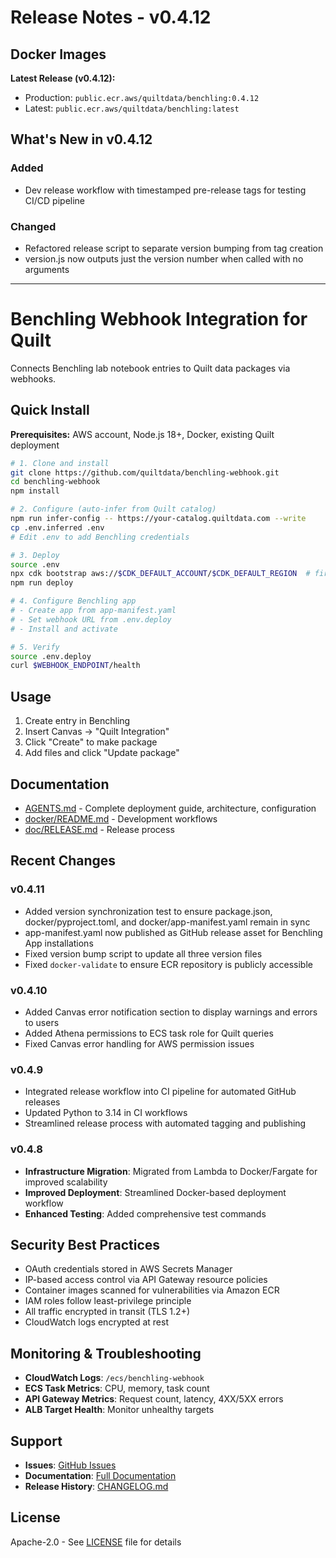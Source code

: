 # Release Notes - v0.4.12

## Docker Images

**Latest Release (v0.4.12):**
- Production: `public.ecr.aws/quiltdata/benchling:0.4.12`
- Latest: `public.ecr.aws/quiltdata/benchling:latest`

## What's New in v0.4.12

### Added
- Dev release workflow with timestamped pre-release tags for testing CI/CD pipeline

### Changed
- Refactored release script to separate version bumping from tag creation
- version.js now outputs just the version number when called with no arguments

---

# Benchling Webhook Integration for Quilt

Connects Benchling lab notebook entries to Quilt data packages via webhooks.

## Quick Install

**Prerequisites:** AWS account, Node.js 18+, Docker, existing Quilt deployment

```bash
# 1. Clone and install
git clone https://github.com/quiltdata/benchling-webhook.git
cd benchling-webhook
npm install

# 2. Configure (auto-infer from Quilt catalog)
npm run infer-config -- https://your-catalog.quiltdata.com --write
cp .env.inferred .env
# Edit .env to add Benchling credentials

# 3. Deploy
source .env
npx cdk bootstrap aws://$CDK_DEFAULT_ACCOUNT/$CDK_DEFAULT_REGION  # first time only
npm run deploy

# 4. Configure Benchling app
# - Create app from app-manifest.yaml
# - Set webhook URL from .env.deploy
# - Install and activate

# 5. Verify
source .env.deploy
curl $WEBHOOK_ENDPOINT/health
```

## Usage

1. Create entry in Benchling
2. Insert Canvas → "Quilt Integration"
3. Click "Create" to make package
4. Add files and click "Update package"

## Documentation

- [AGENTS.md](AGENTS.md) - Complete deployment guide, architecture, configuration
- [docker/README.md](docker/README.md) - Development workflows
- [doc/RELEASE.md](doc/RELEASE.md) - Release process

## Recent Changes

### v0.4.11
- Added version synchronization test to ensure package.json, docker/pyproject.toml, and docker/app-manifest.yaml remain in sync
- app-manifest.yaml now published as GitHub release asset for Benchling App installations
- Fixed version bump script to update all three version files
- Fixed `docker-validate` to ensure ECR repository is publicly accessible

### v0.4.10
- Added Canvas error notification section to display warnings and errors to users
- Added Athena permissions to ECS task role for Quilt queries
- Fixed Canvas error handling for AWS permission issues

### v0.4.9
- Integrated release workflow into CI pipeline for automated GitHub releases
- Updated Python to 3.14 in CI workflows
- Streamlined release process with automated tagging and publishing

### v0.4.8
- **Infrastructure Migration**: Migrated from Lambda to Docker/Fargate for improved scalability
- **Improved Deployment**: Streamlined Docker-based deployment workflow
- **Enhanced Testing**: Added comprehensive test commands

## Security Best Practices

- OAuth credentials stored in AWS Secrets Manager
- IP-based access control via API Gateway resource policies
- Container images scanned for vulnerabilities via Amazon ECR
- IAM roles follow least-privilege principle
- All traffic encrypted in transit (TLS 1.2+)
- CloudWatch logs encrypted at rest

## Monitoring & Troubleshooting

- **CloudWatch Logs**: `/ecs/benchling-webhook`
- **ECS Task Metrics**: CPU, memory, task count
- **API Gateway Metrics**: Request count, latency, 4XX/5XX errors
- **ALB Target Health**: Monitor unhealthy targets

## Support

- **Issues**: [GitHub Issues](https://github.com/quiltdata/benchling-webhook/issues)
- **Documentation**: [Full Documentation](https://github.com/quiltdata/benchling-webhook)
- **Release History**: [CHANGELOG.md](CHANGELOG.md)

## License

Apache-2.0 - See [LICENSE](LICENSE) file for details